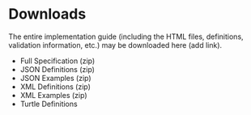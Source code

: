 # Downloads
The entire implementation guide (including the HTML files, definitions, validation information, etc.) may be downloaded here (add link).
 
- Full Specification (zip)
- JSON Definitions (zip)
- JSON Examples (zip)
- XML Definitions (zip)
- XML Examples (zip)
- Turtle Definitions

